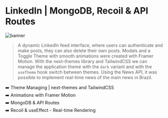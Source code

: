 # LinkedIn | MongoDB, Recoil & API Routes

![banner](banner.png)

> A dynamic LinkedIn feed interface, where users can authenticate and make posts, they can also delete their own posts. Modals and a Toggle Theme with smooth animations were created with Framer Motion. With the next-themes library and TailwindCSS we can manage the application theme with the `dark` variant and with the `useTheme` hook switch between themes. Using the News API, it was possible to implement real-time news of the main news in Brazil.

:arrow_right: Theme Managing | next-themes and TailwindCSS <br />
:arrow_right: Animations with Framer Motion <br />
:arrow_right: MongoDB & API Routes <br />
:arrow_right: Recoil & useEffect - Real-time Rendering <br />
